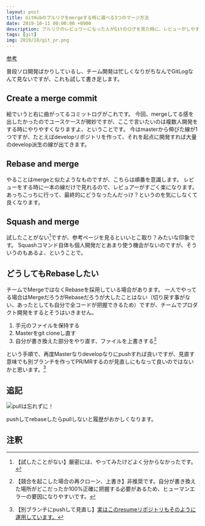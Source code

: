 ```yaml
---
layout: post
title: GitHubのプルリクをmergeする時に選べる3つのマージ方法
date: 2019-10-11 00:00:00 +0900
description: プルリクのレビュワーになった人がGitのログを見た時に、レビューがしやすいかどうかという観点で運用を見つめ直します。
tags: [git]
img: 2019/10/git_pr.png
---
```

[参考](https://qiita.com/ko-he-8/items/94e872f2154829c868df)

普段ソロ開発ばかりしているし、チーム開発は忙しくなりがちなんでGitLogなんて見ないですが、これも試して書き足します。

## Create a merge commit
絵でいうと右に曲がってるコミットログがこれです。
今回、mergeしてる感を出したかったのでユースケースが微妙ですが、ここで言いたいのは複数人開発をする時にやりやすくなりますよ、ということです。
今はmasterから伸びた線が1つですが、たとえばdevelopリポジトリを作って、それを起点に開発すれば大量のdevelop派生の線が出てきます。

## Rebase and merge
やることはmergeと似たようなものですが、こちらは順番を意識します。
レビューをする時に一本の線だけで見れるので、レビュアーがすごく楽になります。
あっちこっちに行って、最終的にどうなったんだっけ？というのを気にしなくて良くなります。

## Squash and merge
試したことがない[^1]ですが、参考ページを見るといいとこ取り？みたいな印象です。
Squashコマンド自体も個人開発だとあまり使う機会がないのですが、そういうのもあるよ、ということで。

## どうしてもRebaseしたい
チームでMergeではなくRebaseを採用している場合があります。
一人でやってる場合はMergeだろうがRebaseだろうが大したことはない（切り戻す事がない、あったとしても自分で全コードが把握できるため）ですが、チームでプロダクト開発をするとそうはいきません。

1. 手元のファイルを保持する
1. Masterをgit cloneし直す
1. 自分が書き換えた部分をやり直す、ファイルを上書きする[^2]

という手順で、再度Masterなりdevelopなりにpushすれば良いですが、見直す意味でも別ブランチを作ってPR/MRするのが見直しにもなって良いのではないかと思います。[^3]

## 追記
![pullは忘れずに！]({{site.baseurl}}/assets/img/2019/10/nopull.png)

pushしてrebaseしたらpullしないと履歴がおかしくなります。

## 注釈
[^1]: 【試したことがない】厳密には、やってみたけどよく分からなかったです。
[^2]: 【競合を起こした場合の再クローン、上書き】非推奨です。自分が書き換えた場所がどこだったか100%正確に把握する必要があるため、ヒューマンエラーの要因になりやすいです。
[^3]: 【別ブランチにpushして見直し】[実はこのresumeリポジトリもそのように運用しています。](https://github.com/shimajima-eiji/resume/pulls?q=is%3Apr+is%3Aclosed)
